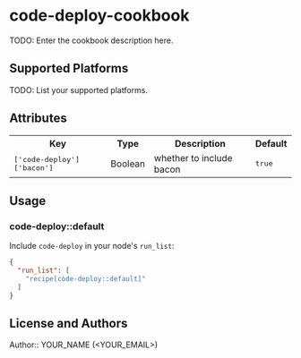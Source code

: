 # code-deploy-cookbook

TODO: Enter the cookbook description here.

## Supported Platforms

TODO: List your supported platforms.

## Attributes

<table>
  <tr>
    <th>Key</th>
    <th>Type</th>
    <th>Description</th>
    <th>Default</th>
  </tr>
  <tr>
    <td><tt>['code-deploy']['bacon']</tt></td>
    <td>Boolean</td>
    <td>whether to include bacon</td>
    <td><tt>true</tt></td>
  </tr>
</table>

## Usage

### code-deploy::default

Include `code-deploy` in your node's `run_list`:

```json
{
  "run_list": [
    "recipe[code-deploy::default]"
  ]
}
```

## License and Authors

Author:: YOUR_NAME (<YOUR_EMAIL>)
